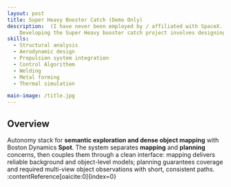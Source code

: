 ```yaml
---
layout: post
title: Super Heavy Booster Catch (Demo Only)
description:  (I have never been employed by / affiliated with SpaceX. This is for demo use only) 
    Developing the Super Heavy booster catch project involves designing a robust launch tower with "chopstick" arms, advanced control systems for precise booster alignment, and integrating sophisticated software for real-time trajectory adjustments and structural engineering to handle immense forces.
skills: 
  - Structural analysis
  - Aerodynamic design
  - Propulsion system integration
  - Control Algorithem 
  - Welding
  - Metal forming
  - Thermal simulation

main-image: /title.jpg
---
```


## Overview
Autonomy stack for **semantic exploration and dense object mapping** with Boston Dynamics **Spot**. The system separates **mapping** and **planning** concerns, then couples them through a clean interface: mapping delivers reliable background and object-level models; planning guarantees coverage and required multi-view object observations with short, consistent paths. :contentReference[oaicite:0]{index=0}


